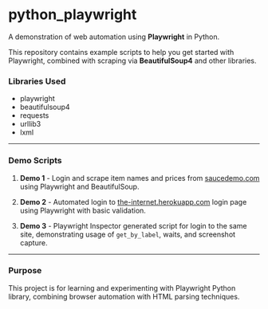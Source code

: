 # python_playwright

A demonstration of web automation using **Playwright** in Python.

This repository contains example scripts to help you get started with Playwright, combined with scraping via **BeautifulSoup4** and other libraries.

### Libraries Used

- playwright  
- beautifulsoup4  
- requests  
- urllib3  
- lxml  

---

### Demo Scripts

1. **Demo 1** - Login and scrape item names and prices from [saucedemo.com](https://www.saucedemo.com) using Playwright and BeautifulSoup.

2. **Demo 2** - Automated login to [the-internet.herokuapp.com](https://the-internet.herokuapp.com/) login page using Playwright with basic validation.

3. **Demo 3** - Playwright Inspector generated script for login to the same site, demonstrating usage of `get_by_label`, waits, and screenshot capture.

---

### Purpose

This project is for learning and experimenting with Playwright Python library, combining browser automation with HTML parsing techniques.
